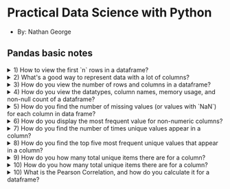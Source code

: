 # Practical Data Science with Python

- By: Nathan George


## Pandas basic notes

<details><summary>1) How to view the first `n` rows in a dataframe?</summary>

- `.head(n)`
</details>

<details><summary>2) What's a good way to represent data with a lot of columns?</summary>

- switch columns with rows, using transpose
- ex: `sql_df.head().T`
</details>

<details><summary>3) How do you view the number of rows and columns in a dataframe?</summary>

- `print(<df>.shape)`
</details>

<details><summary>4) How do you view the datatypes, column names, memory usage, and non-null count of a dataframe?</summary>

- `<df>.info()`
</details>

<details><summary>5) How do you find the number of missing values (or values with `NaN`) for each column in data frame?</summary>

- `<df>.isna().sum()`
</details>

<details><summary>6) How do you display the most frequent value for non-numeric columns?</summary>

- `<df>[<column>].mode()`
- Ex: `itunes_df['Genre'].mode()`
</details>

<details><summary>7) How do you find the number of times unique values appear in a column?</summary>

- `<df>[<column>].value_counts()`
- Ex: `itunes_df['Genre'].value_counts()`
</details>

<details><summary>8) How do you find the top five most frequent unique values that appear in a column?</summary>

- `<df>[<column>].value_counts()[:5]`
- Ex: `itunes_df['Genre'].value_counts()[:5]`
</details>

<details><summary>9) How do you how many total unique items there are for a column?</summary>

- `<df>[<column>].unique().shape`
- Ex: `itunes_df['Genre'].unique().shape`
</details>

<details><summary>10) How do you how many total unique items there are for a column?</summary>

- `<df>[<column>].unique().shape`
- Ex: `itunes_df['Genre'].unique().shape`
</details>

<details><summary>10) What is the Pearson Correlation, and how do you calculate it for a dataframe?</summary>

- Measures how linearly correlated two datasets are
  - -1 (inverse correlation), to 0 (no correlation), to +1 (perfect linear correlation)
  - `<df>.corr()`
</details>
